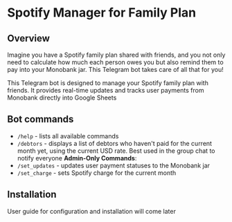 # Spotify Manager for Family Plan

## Overview

Imagine you have a Spotify family plan shared with friends, and you not only need to calculate how much each person owes you but also remind them to pay into your Monobank jar. This Telegram bot takes care of all that for you!

This Telegram bot is designed to manage your Spotify family plan with friends. It provides real-time updates and tracks user payments from Monobank directly into Google Sheets

## Bot commands

- `/help` - lists all available commands
- `/debtors` - displays a list of debtors who haven't paid for the current month yet, using the current USD rate. Best used in the group chat to notify everyone
**Admin-Only Commands**:
- `/set_updates` - updates user payment statuses to the Monobank jar
- `/set_charge` - sets Spotify charge for the current month

## Installation

User guide for configuration and installation will come later
